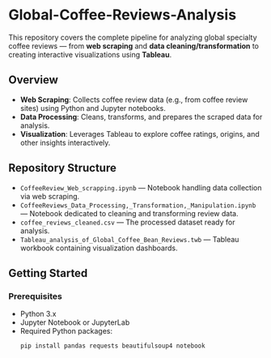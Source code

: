 # Global-Coffee-Reviews-Analysis

This repository covers the complete pipeline for analyzing global specialty coffee reviews — from **web scraping** and **data cleaning/transformation** to creating interactive visualizations using **Tableau**.

##  Overview

- **Web Scraping**: Collects coffee review data (e.g., from coffee review sites) using Python and Jupyter notebooks.
- **Data Processing**: Cleans, transforms, and prepares the scraped data for analysis.
- **Visualization**: Leverages Tableau to explore coffee ratings, origins, and other insights interactively.

## Repository Structure

- `CoffeeReview_Web_scrapping.ipynb` — Notebook handling data collection via web scraping.
- `CoffeeReviews_Data_Processing,_Transformation,_Manipulation.ipynb` — Notebook dedicated to cleaning and transforming review data.
- `coffee_reviews_cleaned.csv` — The processed dataset ready for analysis.
- `Tableau_analysis_of_Global_Coffee_Bean_Reviews.twb` — Tableau workbook containing visualization dashboards.

## Getting Started

### Prerequisites

- Python 3.x
- Jupyter Notebook or JupyterLab
- Required Python packages:
  ```bash
  pip install pandas requests beautifulsoup4 notebook

